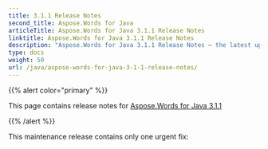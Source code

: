 ```yaml
---
title: 3.1.1 Release Notes
second_title: Aspose.Words for Java
articleTitle: Aspose.Words for Java 3.1.1 Release Notes
linktitle: Aspose.Words for Java 3.1.1 Release Notes
description: "Aspose.Words for Java 3.1.1 Release Notes – the latest updates and fixes."
type: docs
weight: 50
url: /java/aspose-words-for-java-3-1-1-release-notes/
---
```


{{% alert color="primary" %}}

This page contains release notes for [Aspose.Words for Java 3.1.1](https://downloads.aspose.com/words/java/new-releases/aspose.words-for-java-3.1.1/)

{{% /alert %}}

This maintenance release contains only one urgent fix: 

